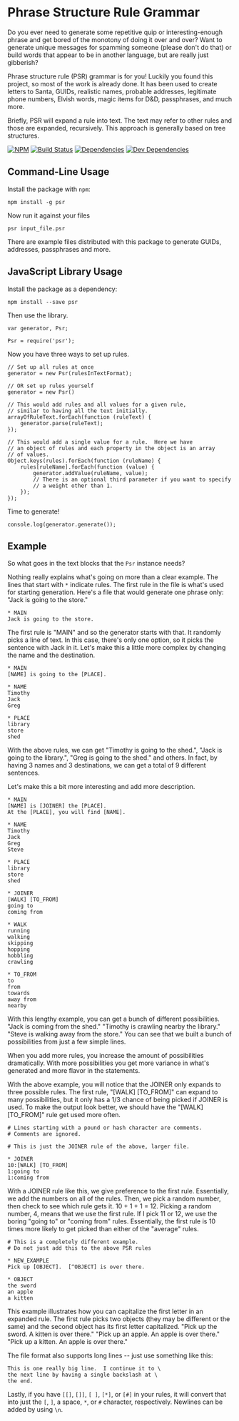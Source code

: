 Phrase Structure Rule Grammar
=============================

Do you ever need to generate some repetitive quip or interesting-enough phrase and get bored of the monotony of doing it over and over?  Want to generate unique messages for spamming someone (please don't do that) or build words that appear to be in another language, but are really just gibberish?

Phrase structure rule (PSR) grammar is for you!  Luckily you found this project, so most of the work is already done.  It has been used to create letters to Santa, GUIDs, realistic names, probable addresses, legitimate phone numbers, Elvish words, magic items for D&D, passphrases, and much more.

Briefly, PSR will expand a rule into text.  The text may refer to other rules and those are expanded, recursively.  This approach is generally based on tree structures.

[![NPM][npm-image]][NPM]
[![Build Status][travis-image]][Travis CI]
[![Dependencies][dependencies-image]][Dependencies]
[![Dev Dependencies][devdependencies-image]][Dev Dependencies]


Command-Line Usage
------------------

Install the package with `npm`:

    npm install -g psr

Now run it against your files

    psr input_file.psr

There are example files distributed with this package to generate GUIDs, addresses, passphrases and more.


JavaScript Library Usage
------------------------

Install the package as a dependency:

    npm install --save psr

Then use the library.

    var generator, Psr;

    Psr = require('psr');

Now you have three ways to set up rules.

    // Set up all rules at once
    generator = new Psr(rulesInTextFormat);

    // OR set up rules yourself
    generator = new Psr()

    // This would add rules and all values for a given rule,
    // similar to having all the text initially.
    arrayOfRuleText.forEach(function (ruleText) {
        generator.parse(ruleText);
    });

    // This would add a single value for a rule.  Here we have
    // an object of rules and each property in the object is an array
    // of values.
    Object.keys(rules).forEach(function (ruleName) {
        rules[ruleName].forEach(function (value) {
            generator.addValue(ruleName, value);
            // There is an optional third parameter if you want to specify
            // a weight other than 1.
        });
    });

Time to generate!

    console.log(generator.generate());


Example
-------

So what goes in the text blocks that the `Psr` instance needs?

Nothing really explains what's going on more than a clear example.  The lines that start with `*` indicate rules.  The first rule in the file is what's used for starting generation.  Here's a file that would generate one phrase only: "Jack is going to the store."

    * MAIN
    Jack is going to the store.

The first rule is "MAIN" and so the generator starts with that.  It randomly picks a line of text.  In this case, there's only one option, so it picks the sentence with Jack in it.  Let's make this a little more complex by changing the name and the destination.

    * MAIN
    [NAME] is going to the [PLACE].

    * NAME
    Timothy
    Jack
    Greg

    * PLACE
    library
    store
    shed

With the above rules, we can get "Timothy is going to the shed.", "Jack is going to the library.", "Greg is going to the shed." and others.  In fact, by having 3 names and 3 destinations, we can get a total of 9 different sentences.

Let's make this a bit more interesting and add more description.

    * MAIN
    [NAME] is [JOINER] the [PLACE].
    At the [PLACE], you will find [NAME].

    * NAME
    Timothy
    Jack
    Greg
    Steve

    * PLACE
    library
    store
    shed

    * JOINER
    [WALK] [TO_FROM]
    going to
    coming from

    * WALK
    running
    walking
    skipping
    hopping
    hobbling
    crawling

    * TO_FROM
    to
    from
    towards
    away from
    nearby

With this lengthy example, you can get a bunch of different possibilities.  "Jack is coming from the shed."  "Timothy is crawling nearby the library."  "Steve is walking away from the store."  You can see that we built a bunch of possibilities from just a few simple lines.

When you add more rules, you increase the amount of possibilities dramatically.  With more possibilities you get more variance in what's generated and more flavor in the statements.

With the above example, you will notice that the JOINER only expands to three possible rules.  The first rule, "[WALK] [TO_FROM]" can expand to many possibilities, but it only has a 1/3 chance of being picked if JOINER is used.  To make the output look better, we should have the "[WALK] [TO_FROM]" rule get used more often.

    # Lines starting with a pound or hash character are comments.
    # Comments are ignored.

    # This is just the JOINER rule of the above, larger file.

    * JOINER
    10:[WALK] [TO_FROM]
    1:going to
    1:coming from

With a JOINER rule like this, we give preference to the first rule.  Essentially, we add the numbers on all of the rules.  Then, we pick a random number, then check to see which rule gets it.  10 + 1 + 1 = 12.  Picking a random number, 4, means that we use the first rule.  If I pick 11 or 12, we use the boring "going to" or "coming from" rules.  Essentially, the first rule is 10 times more likely to get picked than either of the "average" rules.

    # This is a completely different example.
    # Do not just add this to the above PSR rules

    * NEW_EXAMPLE
    Pick up [OBJECT].  [^OBJECT] is over there.

    * OBJECT
    the sword
    an apple
    a kitten

This example illustrates how you can capitalize the first letter in an expanded rule.  The first rule picks two objects (they may be different or the same) and the second object has its first letter capitalized.  "Pick up the sword.  A kitten is over there."  "Pick up an apple.  An apple is over there."  "Pick up a kitten.  An apple is over there."

The file format also supports long lines -- just use something like this:

    This is one really big line.  I continue it to \
    the next line by having a single backslash at \
    the end.

Lastly, if you have `[[]`, `[]]`, `[ ]`, `[*]`, or `[#]` in your rules, it will convert that into just the `[`, `]`, a space, `*`, or `#` character, respectively.  Newlines can be added by using `\n`.


[Dependencies]: https://david-dm.org/fidian/psr-js
[dependencies-image]: https://david-dm.org/fidian/psr-js.png
[Dev Dependencies]: https://david-dm.org/fidian/psr-js#info=devDependencies
[devdependencies-image]: https://david-dm.org/fidian/psr-js/dev-status.png
[NPM]: https://npmjs.org/package/psr-js
[npm-image]: https://nodei.co/npm/psr-js.png?downloads=true&stars=true
[Travis CI]: http://travis-ci.org/fidian/psr-js?branch=master
[travis-image]: https://secure.travis-ci.org/fidian/psr-js.png

